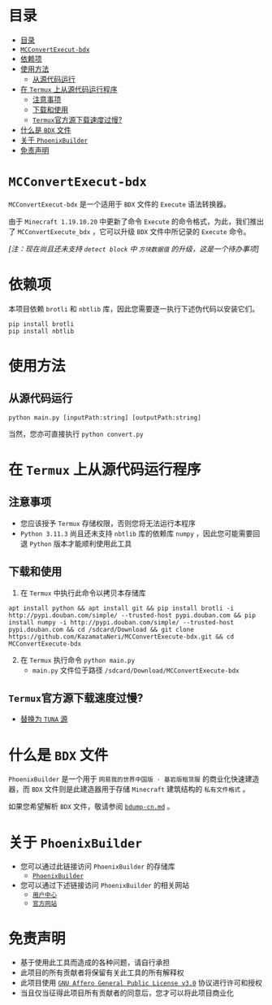 # 目录
- [目录](#目录)
- [`MCConvertExecut-bdx`](#mcconvertexecut-bdx)
- [依赖项](#依赖项)
- [使用方法](#使用方法)
  - [从源代码运行](#从源代码运行)
- [在 `Termux` 上从源代码运行程序](#在-termux-上从源代码运行程序)
  - [注意事项](#注意事项)
  - [下载和使用](#下载和使用)
  - [`Termux`官方源下载速度过慢?](#termux官方源下载速度过慢)
- [什么是 `BDX` 文件](#什么是-bdx-文件)
- [关于 `PhoenixBuilder`](#关于-phoenixbuilder)
- [免责声明](#免责声明)





# `MCConvertExecut-bdx`
`MCConvertExecut-bdx` 是一个适用于 `BDX` 文件的 `Execute` 语法转换器。

由于 `Minecraft 1.19.10.20` 中更新了命令 `Execute` 的命令格式，为此，我们推出了 `MCConvertExecute_bdx` ，它可以升级 `BDX` 文件中所记录的 `Execute` 命令。

_[注：现在尚且还未支持 `detect block` 中 `方块数据值` 的升级，这是一个待办事项]_


# 依赖项
本项目依赖 `brotli` 和 `nbtlib` 库，因此您需要逐一执行下述伪代码以安装它们。

```
pip install brotli
pip install nbtlib
```





# 使用方法
## 从源代码运行
```
python main.py [inputPath:string] [outputPath:string]
```

当然，您亦可直接执行 `python convert.py`





# 在 `Termux` 上从源代码运行程序
## 注意事项
- 您应该授予 `Termux` 存储权限，否则您将无法运行本程序
- `Python 3.11.3` 尚且还未支持 `nbtlib` 库的依赖库 `numpy` ，因此您可能需要回退 `Python` 版本才能顺利使用此工具



## 下载和使用
1. 在 `Termux` 中执行此命令以拷贝本存储库
```shell
apt install python && apt install git && pip install brotli -i http://pypi.douban.com/simple/ --trusted-host pypi.douban.com && pip install numpy -i http://pypi.douban.com/simple/ --trusted-host pypi.douban.com && cd /sdcard/Download && git clone https://github.com/KazamataNeri/MCConvertExecute-bdx.git && cd MCConvertExecute-bdx
```

2. 在 `Termux` 执行命令 `python main.py`
   - `main.py` 文件位于路径 `/sdcard/Download/MCConvertExecute-bdx`



## `Termux`官方源下载速度过慢?
 - [替换为 `TUNA` 源](https://mirrors.tuna.tsinghua.edu.cn/help/termux/)





# 什么是 `BDX` 文件
`PhoenixBuilder` 是一个用于 `网易我的世界中国版 · 基岩版租赁服` 的商业化快速建造器，而 `BDX` 文件则是此建造器用于存储 `Minecraft` 建筑结构的 `私有文件格式` 。

如果您希望解析 `BDX` 文件，敬请参阅 [`bdump-cn.md`](https://github.com/LNSSPsd/PhoenixBuilder/blob/main/doc/bdump/bdump-cn.md) 。





# 关于 `PhoenixBuilder`
- 您可以通过此链接访问 `PhoenixBuilder` 的存储库
   - [`PhoenixBuilder`](https://github.com/LNSSPsd/PhoenixBuilder/)
- 您可以通过下述链接访问 `PhoenixBuilder` 的相关网站
   - [`用户中心`](https://uc.fastbuilder.pro/)
   - [`官方网站`](https://fastbuilder.pro/)





# 免责声明
- 基于使用此工具而造成的各种问题，请自行承担
- 此项目的所有贡献者将保留有关此工具的所有解释权
- 此项目使用 [`GNU Affero General Public License v3.0`](https://github.com/KazamataNeri/MCConvertExecute-bdx/blob/main/LICENSE) 协议进行许可和授权
- 当且仅当征得此项目所有贡献者的同意后，您才可以将此项目商业化